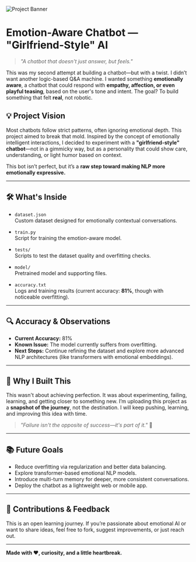 ![Project Banner](https://i.pinimg.com/736x/df/a6/e6/dfa6e631b7bc58cd7a93f960d1f54305.jpg)

# Emotion-Aware Chatbot — "Girlfriend-Style" AI

> _"A chatbot that doesn't just answer, but feels."_  

This was my second attempt at building a chatbot—but with a twist. I didn’t want another logic-based Q&A machine. I wanted something **emotionally aware**, a chatbot that could respond with **empathy, affection, or even playful teasing**, based on the user's tone and intent. The goal? To build something that felt **real**, not robotic.

## 💡 Project Vision

Most chatbots follow strict patterns, often ignoring emotional depth. This project aimed to break that mold. Inspired by the concept of emotionally intelligent interactions, I decided to experiment with a **"girlfriend-style" chatbot**—not in a gimmicky way, but as a personality that could show care, understanding, or light humor based on context.

This bot isn’t perfect, but it’s a **raw step toward making NLP more emotionally expressive.**

---

## 🛠️ What's Inside

- `dataset.json`  
  Custom dataset designed for emotionally contextual conversations.

- `train.py`  
  Script for training the emotion-aware model.

- `tests/`  
  Scripts to test the dataset quality and overfitting checks.

- `model/`  
  Pretrained model and supporting files.

- `accuracy.txt`  
  Logs and training results (current accuracy: **81%**, though with noticeable overfitting).

---

## 🔍 Accuracy & Observations

- **Current Accuracy:** 81%  
- **Known Issue:** The model currently suffers from overfitting.
- **Next Steps:** Continue refining the dataset and explore more advanced NLP architectures (like transformers with emotional embeddings).

---

## 📌 Why I Built This

This wasn't about achieving perfection. It was about experimenting, failing, learning, and getting closer to something new. I’m uploading this project as a **snapshot of the journey**, not the destination. I will keep pushing, learning, and improving this idea with time.

> _"Failure isn't the opposite of success—it's part of it."_ 💪

---

## 📚 Future Goals

- Reduce overfitting via regularization and better data balancing.
- Explore transformer-based emotional NLP models.
- Introduce multi-turn memory for deeper, more consistent conversations.
- Deploy the chatbot as a lightweight web or mobile app.

---

## 🤝 Contributions & Feedback

This is an open learning journey. If you’re passionate about emotional AI or want to share ideas, feel free to fork, suggest improvements, or just reach out.

---

**Made with ❤️, curiosity, and a little heartbreak.**
